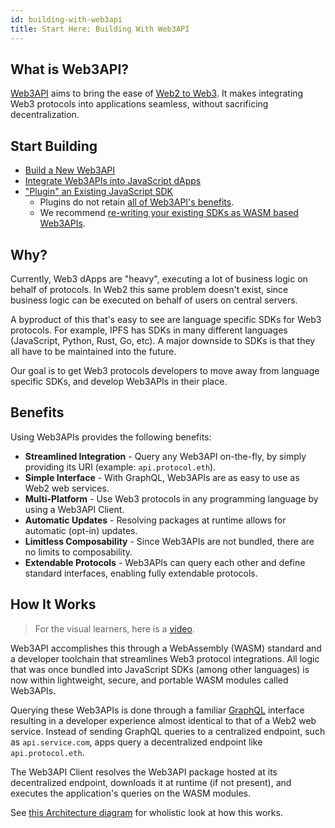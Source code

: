 ```yaml
---
id: building-with-web3api
title: Start Here: Building With Web3API
---
```


## What is Web3API?
[Web3API](https://web3api.dev) aims to bring the ease of [Web2 to Web3](https://ethereum.org/nl/developers/docs/web2-vs-web3/). It makes integrating Web3 protocols into applications seamless, without sacrificing decentralization.

## Start Building
* [Build a New Web3API](/developers/create-as-web3api)
* [Integrate Web3APIs into JavaScript dApps](/developers/create-js-dapp)
* ["Plugin" an Existing JavaScript SDK](/developers/create-js-plugin)
  * Plugins do not retain [all of Web3API's benefits](#benefits).
  * We recommend [re-writing your existing SDKs as WASM based Web3APIs](/developers/create-as-web3api).

## Why?
Currently, Web3 dApps are "heavy", executing a lot of business logic on behalf of protocols. In Web2 this same problem doesn't exist, since business logic can be executed on behalf of users on central servers.

A byproduct of this that's easy to see are language specific SDKs for Web3 protocols. For example, IPFS has SDKs in many different languages (JavaScript, Python, Rust, Go, etc).  A major downside to SDKs is that they all have to be maintained into the future.

Our goal is to get Web3 protocols developers to move away from language specific SDKs, and develop Web3APIs in their place.

## Benefits
Using Web3APIs provides the following benefits:
* **Streamlined Integration** - Query any Web3API on-the-fly, by simply providing its URI (example: `api.protocol.eth`).
* **Simple Interface** - With GraphQL, Web3APIs are as easy to use as Web2 web services.
* **Multi-Platform** - Use Web3 protocols in any programming language by using a Web3API Client.
* **Automatic Updates** - Resolving packages at runtime allows for automatic (opt-in) updates.
* **Limitless Composability** - Since Web3APIs are not bundled, there are no limits to composability.
* **Extendable Protocols** - Web3APIs can query each other and define standard interfaces, enabling fully extendable protocols.

## How It Works
> For the visual learners, here is a [video](http://video.web3api.eth.link/).  

Web3API accomplishes this through a WebAssembly (WASM) standard and a developer toolchain that streamlines Web3 protocol integrations. 
All logic that was once bundled into JavaScript SDKs (among other languages) is now within lightweight, secure, and portable WASM modules called Web3APIs.

Querying these Web3APIs is done through a familiar [GraphQL](https://graphql.org/) interface resulting in a developer experience almost identical to that of a Web2 web service. 
Instead of sending GraphQL queries to a centralized endpoint, such as `api.service.com`, apps query a decentralized endpoint like `api.protocol.eth`.

The Web3API Client resolves the Web3API package hosted at its decentralized endpoint, downloads it at runtime (if not present), and executes the application's queries on the WASM modules.

See [this Architecture diagram](https://github.com/Web3-API/specification/blob/main/spec/intro/2_Architecture.md) for wholistic look at how this works.
